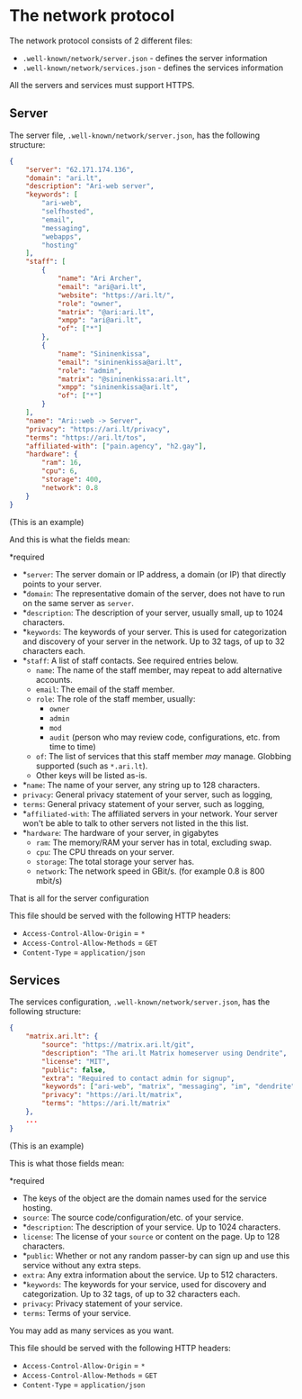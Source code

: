 # The network protocol

The network protocol consists of 2 different files:

-   `.well-known/network/server.json` - defines the server information
-   `.well-known/network/services.json` - defines the services information

All the servers and services must support HTTPS.

## Server

The server file, `.well-known/network/server.json`, has the following structure:

```json
{
    "server": "62.171.174.136",
    "domain": "ari.lt",
    "description": "Ari-web server",
    "keywords": [
        "ari-web",
        "selfhosted",
        "email",
        "messaging",
        "webapps",
        "hosting"
    ],
    "staff": [
        {
            "name": "Ari Archer",
            "email": "ari@ari.lt",
            "website": "https://ari.lt/",
            "role": "owner",
            "matrix": "@ari:ari.lt",
            "xmpp": "ari@ari.lt",
            "of": ["*"]
        },
        {
            "name": "Sininenkissa",
            "email": "sininenkissa@ari.lt",
            "role": "admin",
            "matrix": "@sininenkissa:ari.lt",
            "xmpp": "sininenkissa@ari.lt",
            "of": ["*"]
        }
    ],
    "name": "Ari::web -> Server",
    "privacy": "https://ari.lt/privacy",
    "terms": "https://ari.lt/tos",
    "affiliated-with": ["pain.agency", "h2.gay"],
    "hardware": {
        "ram": 16,
        "cpu": 6,
        "storage": 400,
        "network": 0.8
    }
}

```

(This is an example)

And this is what the fields mean:

\*required

-   \*`server`: The server domain or IP address, a domain (or IP) that directly points to your server.
-   \*`domain`: The representative domain of the server, does not have to run on the same server as `server`.
-   \*`description`: The description of your server, usually small, up to 1024 characters.
-   \*`keywords`: The keywords of your server. This is used for categorization and discovery of your server in the network. Up to 32 tags, of up to 32 characters each.
-   \*`staff`: A list of staff contacts. See required entries below.
    -   `name`: The name of the staff member, may repeat to add alternative accounts.
    -   `email`: The email of the staff member.
    -   `role`: The role of the staff member, usually:
        -   `owner`
        -   `admin`
        -   `mod`
        -   `audit` (person who may review code, configurations, etc. from time to time)
    -   `of`: The list of services that this staff member _may_ manage. Globbing supported (such as `*.ari.lt`).
    -   Other keys will be listed as-is.
-   \*`name`: The name of your server, any string up to 128 characters.
-   `privacy`: General privacy statement of your server, such as logging,
-   `terms`: General privacy statement of your server, such as logging,
-   \*`affiliated-with`: The affiliated servers in your network. Your server won't be able to talk to other servers not listed in the this list.
-   \*`hardware`: The hardware of your server, in gigabytes
    -   `ram`: The memory/RAM your server has in total, excluding swap.
    -   `cpu`: The CPU threads on your server.
    -   `storage`: The total storage your server has.
    -   `network`: The network speed in GBit/s. (for example 0.8 is 800 mbit/s)

That is all for the server configuration

This file should be served with the following HTTP headers:

-   `Access-Control-Allow-Origin` = `*`
-   `Access-Control-Allow-Methods` = `GET`
-   `Content-Type` = `application/json`

## Services

The services configuration, `.well-known/network/server.json`, has the following structure:

```json
{
    "matrix.ari.lt": {
        "source": "https://matrix.ari.lt/git",
        "description": "The ari.lt Matrix homeserver using Dendrite",
        "license": "MIT",
        "public": false,
        "extra": "Required to contact admin for signup",
        "keywords": ["ari-web", "matrix", "messaging", "im", "dendrite"],
        "privacy": "https://ari.lt/matrix",
        "terms": "https://ari.lt/matrix"
    },
    ...
}
```

(This is an example)

This is what those fields mean:

\*required

-   The keys of the object are the domain names used for the service hosting.
-   `source`: The source code/configuration/etc. of your service.
-   \*`description`: The description of your service. Up to 1024 characters.
-   `license`: The license of your `source` or content on the page. Up to 128 characters.
-   \*`public`: Whether or not any random passer-by can sign up and use this service without any extra steps.
-   `extra`: Any extra information about the service. Up to 512 characters.
-   \*`keywords`: The keywords for your service, used for discovery and categorization. Up to 32 tags, of up to 32 characters each.
-   `privacy`: Privacy statement of your service.
-   `terms`: Terms of your service.

You may add as many services as you want.

This file should be served with the following HTTP headers:

-   `Access-Control-Allow-Origin` = `*`
-   `Access-Control-Allow-Methods` = `GET`
-   `Content-Type` = `application/json`
